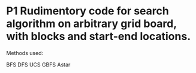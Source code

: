 # P1 Rudimentory code for search algorithm on arbitrary grid board, with blocks and start-end locations. 

Methods used:

BFS
DFS
UCS
GBFS
Astar
